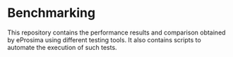 # Benchmarking
This repository contains the performance results and comparison obtained by eProsima using different testing tools. It also contains scripts to automate the execution of such tests.
